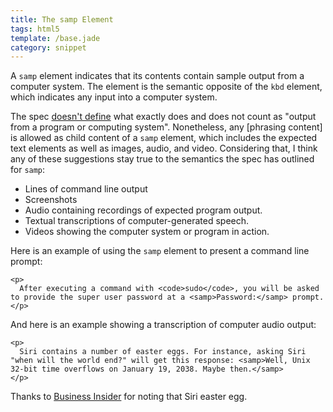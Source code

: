 ```yaml
---
title: The samp Element
tags: html5
template: /base.jade
category: snippet
---
```


A `samp` element indicates that its contents contain sample output from a computer system. The element is the semantic opposite of the `kbd` element, which indicates any input into a computer system.

The spec [doesn't define](http://www.w3.org/TR/html5/text-level-semantics.html#the-samp-element) what exactly does and does not count as "output from a program or computing system". Nonetheless, any [phrasing content] is allowed as child content of a `samp` element, which includes the expected text elements as well as images, audio, and video. Considering that, I think any of these suggestions stay true to the semantics the spec has outlined for `samp`:

* Lines of command line output
* Screenshots
* Audio containing recordings of expected program output.
* Textual transcriptions of computer-generated speech.
* Videos showing the computer system or program in action.

Here is an example of using the `samp` element to present a command line prompt:

```
<p>
  After executing a command with <code>sudo</code>, you will be asked to provide the super user password at a <samp>Password:</samp> prompt.
</p>
```

And here is an example showing a transcription of computer audio output:

```
<p>
  Siri contains a number of easter eggs. For instance, asking Siri "when will the world end?" will get this response: <samp>Well, Unix 32-bit time overflows on January 19, 2038. Maybe then.</samp>
</p>
```

Thanks to [Business Insider](http://www.businessinsider.com/best-siri-responses-2015-6) for noting that Siri easter egg.
